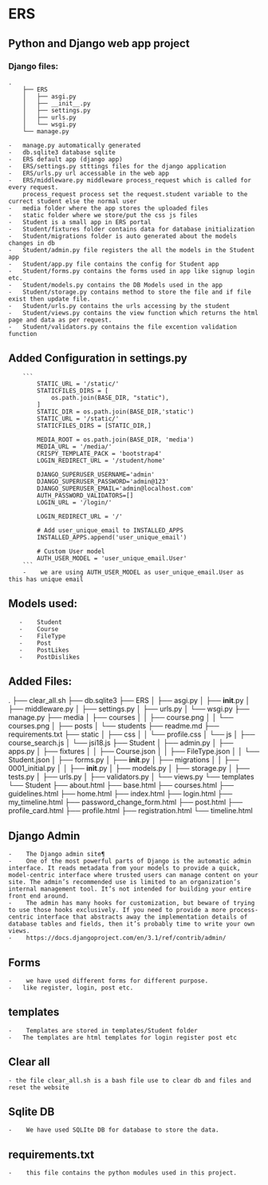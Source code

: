 # ERS
## Python and Django web app project
### Django files:
    .
        ├── ERS
        │   ├── asgi.py
        │   ├── __init__.py
        │   ├── settings.py
        │   ├── urls.py
        │   └── wsgi.py
        └── manage.py

    -   manage.py automatically generated
    -   db.sqlite3 database sqlite 
    -   ERS default app (django app)
    -   ERS/settings.py stttings files for the django application
    -   ERS/urls.py url accessable in the web app
    -   ERS/middleware.py middleware process_request which is called for every request.
        process_request process set the request.student variable to the currect student else the normal user
    -   media folder where the app stores the uploaded files
    -   static folder where we store/put the css js files
    -   Student is a small app in ERS portal
    -   Student/fixtures folder contains data for database initialization
    -   Student/migrations folder is auto generated about the models changes in db
    -   Student/admin.py file registers the all the models in the Student app
    -   Student/app.py file contains the config for Student app
    -   Student/forms.py contains the forms used in app like signup login etc.
    -   Student/models.py contains the DB Models used in the app
    -   Student/storage.py contains method to store the file and if file exist then update file.
    -   Student/urls.py contains the urls accessing by the student
    -   Student/views.py contains the view function which returns the html page and data as per request.
    -   Student/validators.py contains the file excention validation function


## Added Configuration in settings.py
    
        ```
            STATIC_URL = '/static/'
            STATICFILES_DIRS = [
                os.path.join(BASE_DIR, "static"),
            ]
            STATIC_DIR = os.path.join(BASE_DIR,'static')
            STATIC_URL = '/static/'
            STATICFILES_DIRS = [STATIC_DIR,]
            
            MEDIA_ROOT = os.path.join(BASE_DIR, 'media')
            MEDIA_URL = '/media/'
            CRISPY_TEMPLATE_PACK = 'bootstrap4'
            LOGIN_REDIRECT_URL = '/student/home'
            
            DJANGO_SUPERUSER_USERNAME='admin'
            DJANGO_SUPERUSER_PASSWORD='admin@123'
            DJANGO_SUPERUSER_EMAIL='admin@localhost.com'
            AUTH_PASSWORD_VALIDATORS=[]
            LOGIN_URL = '/login/'
            
            LOGIN_REDIRECT_URL = '/'
            
            # Add user_unique_email to INSTALLED_APPS
            INSTALLED_APPS.append('user_unique_email')
            
            # Custom User model
            AUTH_USER_MODEL = 'user_unique_email.User'
        ```
        -    we are using AUTH_USER_MODEL as user_unique_email.User as this has unique email
    

## Models used:
       -    Student
       -    Course
       -    FileType
       -    Post
       -    PostLikes
       -    PostDislikes
## Added Files:
.
├── clear_all.sh
├── db.sqlite3
├── ERS
│   ├── asgi.py
│   ├── __init__.py
│   ├── middleware.py
│   ├── settings.py
│   ├── urls.py
│   └── wsgi.py
├── manage.py
├── media
│   ├── courses
│   │   ├── course.png
│   │   └── courses.png
│   ├── posts
│   └── students
├── readme.md
├── requirements.txt
├── static
│   ├── css
│   │   └── profile.css
│   └── js
│       ├── course_search.js
│       └── jsi18.js
├── Student
│   ├── admin.py
│   ├── apps.py
│   ├── fixtures
│   │   ├── Course.json
│   │   ├── FileType.json
│   │   └── Student.json
│   ├── forms.py
│   ├── __init__.py
│   ├── migrations
│   │   ├── 0001_initial.py
│   │   ├── __init__.py
│   ├── models.py
│   ├── storage.py
│   ├── tests.py
│   ├── urls.py
│   ├── validators.py
│   └── views.py
└── templates
    └── Student
        ├── about.html
        ├── base.html
        ├── courses.html
        ├── guidelines.html
        ├── home.html
        ├── index.html
        ├── login.html
        ├── my_timeline.html
        ├── password_change_form.html
        ├── post.html
        ├── profile_card.html
        ├── profile.html
        ├── registration.html
        └── timeline.html


## Django Admin
    -    The Django admin site¶
    -    One of the most powerful parts of Django is the automatic admin interface. It reads metadata from your models to provide a quick, model-centric interface where trusted users can manage content on your site. The admin’s recommended use is limited to an organization’s internal management tool. It’s not intended for building your entire front end around.
    -    The admin has many hooks for customization, but beware of trying to use those hooks exclusively. If you need to provide a more process-centric interface that abstracts away the implementation details of database tables and fields, then it’s probably time to write your own views.
    -    https://docs.djangoproject.com/en/3.1/ref/contrib/admin/

## Forms
    -    we have used different forms for different purpose.
    -   like register, login, post etc.


## templates
    -    Templates are stored in templates/Student folder
    -   The templates are html templates for login register post etc
    

## Clear all
    - the file clear_all.sh is a bash file use to clear db and files and reset the website

## Sqlite DB
    -    We have used SQLIte DB for database to store the data.
    
## requirements.txt
    -    this file contains the python modules used in this project.
    